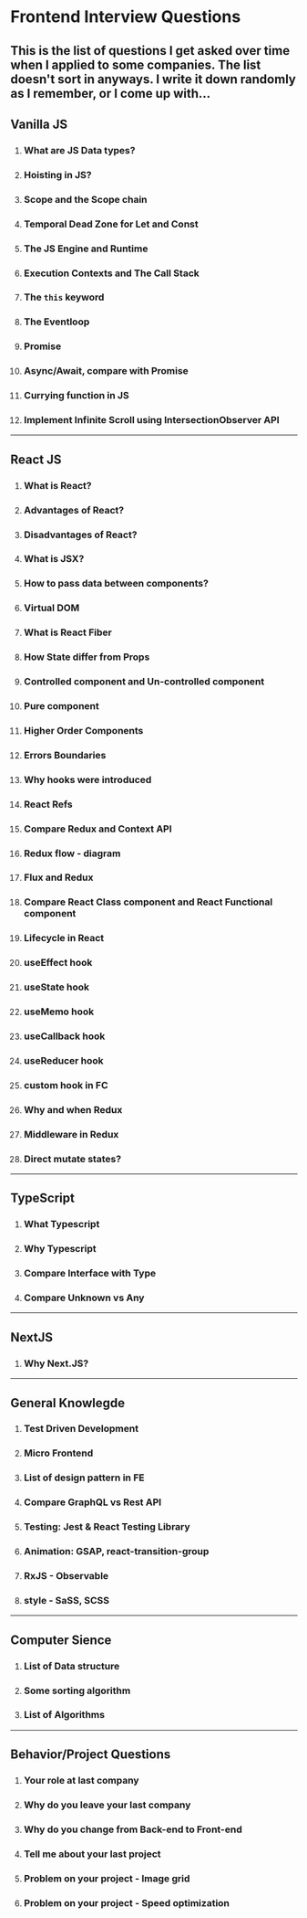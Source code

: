 # Frontend Interview Questions

This is the list of questions I get asked over time when I applied to some companies. The list doesn't sort in anyways. I write it down randomly as I remember, or I come up with...
---
## Vanilla JS
1. ### What are JS Data types?
2. ### Hoisting in JS?
3. ### Scope and the Scope chain
4. ### Temporal Dead Zone for Let and Const
5. ### The JS Engine and Runtime
6. ### Execution Contexts and The Call Stack
7. ### The `this` keyword
8. ### The Eventloop
9. ### Promise
10. ### Async/Await, compare with Promise
11. ### Currying function in JS
12. ### Implement Infinite Scroll using IntersectionObserver API 


---
## React JS
1. ### What is React?
2. ### Advantages of React?
3. ### Disadvantages of React?
4. ### What is JSX?
5. ### How to pass data between components?
6. ### Virtual DOM
7. ### What is React Fiber
8. ### How State differ from Props
9. ### Controlled component and Un-controlled component
10. ### Pure component
11. ### Higher Order Components
12. ### Errors Boundaries
13. ### Why hooks were introduced
14. ### React Refs
15. ### Compare Redux and Context API
16. ### Redux flow - diagram
17. ### Flux and Redux
18. ### Compare React Class component and React Functional component
19. ### Lifecycle in React
20. ### useEffect hook
21. ### useState hook
22. ### useMemo hook
23. ### useCallback hook
24. ### useReducer hook
25. ### custom hook in FC
26. ### Why and when Redux
27. ### Middleware in Redux
28. ### Direct mutate states?


---
## TypeScript
1. ### What Typescript
2. ### Why Typescript
3. ### Compare Interface with Type
4. ### Compare Unknown vs Any


---
## NextJS
1. ### Why Next.JS?


---
## General Knowlegde
1. ### Test Driven Development
2. ### Micro Frontend
3. ### List of design pattern in FE
4. ### Compare GraphQL vs Rest API
5. ### Testing: Jest & React Testing Library
6. ### Animation: GSAP, react-transition-group
7. ### RxJS - Observable
8. ### style - SaSS, SCSS


---
## Computer Sience
1. ### List of Data structure
2. ### Some sorting algorithm
3. ### List of Algorithms


---
## Behavior/Project Questions
1. ### Your role at last company
2. ### Why do you leave your last company
3. ### Why do you change from Back-end to Front-end
4. ### Tell me about your last project
5. ### Problem on your project - Image grid
6. ### Problem on your project - Speed optimization
